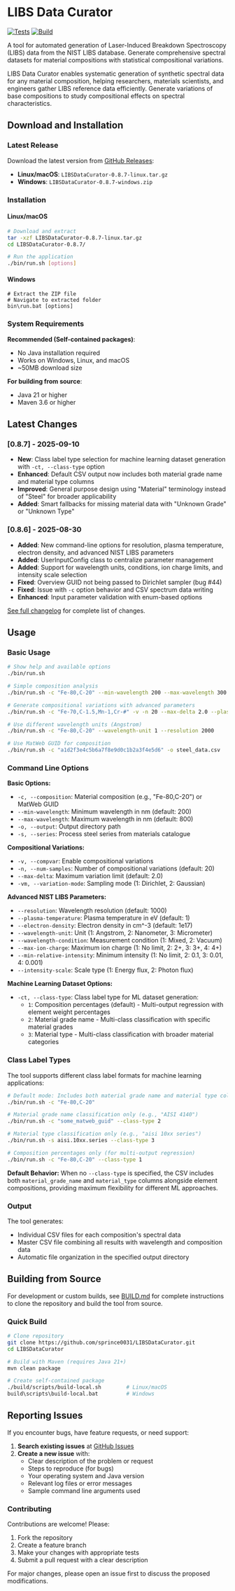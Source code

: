 # LIBS Data Curator

[![Tests](https://github.com/sprince0031/LIBSDataCurator/actions/workflows/build.yml/badge.svg?branch=main)](https://github.com/sprince0031/LIBSDataCurator/actions/workflows/build.yml)
[![Build](https://github.com/sprince0031/LIBSDataCurator/actions/workflows/release.yml/badge.svg)](https://github.com/sprince0031/LIBSDataCurator/actions/workflows/release.yml)

A tool for automated generation of Laser-Induced Breakdown Spectroscopy (LIBS) data from the NIST LIBS database. Generate comprehensive spectral datasets for material compositions with statistical compositional variations.

LIBS Data Curator enables systematic generation of synthetic spectral data for any material composition, helping researchers, materials scientists, and engineers gather LIBS reference data efficiently. Generate variations of base compositions to study compositional effects on spectral characteristics.

## Download and Installation

### Latest Release

Download the latest version from [GitHub Releases](https://github.com/sprince0031/LIBSDataCurator/releases/latest):

- **Linux/macOS**: `LIBSDataCurator-0.8.7-linux.tar.gz`
- **Windows**: `LIBSDataCurator-0.8.7-windows.zip`

### Installation

#### Linux/macOS
```bash
# Download and extract
tar -xzf LIBSDataCurator-0.8.7-linux.tar.gz
cd LIBSDataCurator-0.8.7/

# Run the application
./bin/run.sh [options]
```

#### Windows
```batch
# Extract the ZIP file
# Navigate to extracted folder
bin\run.bat [options]
```

### System Requirements

**Recommended (Self-contained packages)**:
- No Java installation required
- Works on Windows, Linux, and macOS
- ~50MB download size

**For building from source**:
- Java 21 or higher
- Maven 3.6 or higher

## Latest Changes

### [0.8.7] - 2025-09-10
- **New**: Class label type selection for machine learning dataset generation with `-ct, --class-type` option
- **Enhanced**: Default CSV output now includes both material grade name and material type columns
- **Improved**: General purpose design using "Material" terminology instead of "Steel" for broader applicability
- **Added**: Smart fallbacks for missing material data with "Unknown Grade" or "Unknown Type"

### [0.8.6] - 2025-08-30
- **Added**: New command-line options for resolution, plasma temperature, electron density, and advanced NIST LIBS parameters
- **Added**: UserInputConfig class to centralize parameter management
- **Added**: Support for wavelength units, conditions, ion charge limits, and intensity scale selection
- **Fixed**: Overview GUID not being passed to Dirichlet sampler (bug #44)
- **Fixed**: Issue with `-c` option behavior and CSV spectrum data writing
- **Enhanced**: Input parameter validation with enum-based options

[See full changelog](/docs/CHANGELOG.md) for complete list of changes.


## Usage

### Basic Usage

```bash
# Show help and available options
./bin/run.sh

# Simple composition analysis
./bin/run.sh -c "Fe-80,C-20" --min-wavelength 200 --max-wavelength 300

# Generate compositional variations with advanced parameters
./bin/run.sh -c "Fe-70,C-1.5,Mn-1,Cr-#" -v -n 20 --max-delta 2.0 --plasma-temperature 1.5 --electron-density 1e18

# Use different wavelength units (Angstrom)
./bin/run.sh -c "Fe-80,C-20" --wavelength-unit 1 --resolution 2000

# Use MatWeb GUID for composition
./bin/run.sh -c "a1d2f3e4c5b6a7f8e9d0c1b2a3f4e5d6" -o steel_data.csv
```

### Command Line Options

**Basic Options:**
- `-c, --composition`: Material composition (e.g., "Fe-80,C-20") or MatWeb GUID
- `--min-wavelength`: Minimum wavelength in nm (default: 200)
- `--max-wavelength`: Maximum wavelength in nm (default: 800)
- `-o, --output`: Output directory path
- `-s, --series`: Process steel series from materials catalogue

**Compositional Variations:**
- `-v, --compvar`: Enable compositional variations
- `-n, --num-samples`: Number of compositional variations (default: 20)
- `--max-delta`: Maximum variation limit (default: 2.0)
- `-vm, --variation-mode`: Sampling mode (1: Dirichlet, 2: Gaussian)

**Advanced NIST LIBS Parameters:**
- `--resolution`: Wavelength resolution (default: 1000)
- `--plasma-temperature`: Plasma temperature in eV (default: 1)
- `--electron-density`: Electron density in cm^-3 (default: 1e17)
- `--wavelength-unit`: Unit (1: Angstrom, 2: Nanometer, 3: Micrometer)
- `--wavelength-condition`: Measurement condition (1: Mixed, 2: Vacuum)
- `--max-ion-charge`: Maximum ion charge (1: No limit, 2: 2+, 3: 3+, 4: 4+)
- `--min-relative-intensity`: Minimum intensity (1: No limit, 2: 0.1, 3: 0.01, 4: 0.001)
- `--intensity-scale`: Scale type (1: Energy flux, 2: Photon flux)

**Machine Learning Dataset Options:**
- `-ct, --class-type`: Class label type for ML dataset generation:
  - `1`: Composition percentages (default) - Multi-output regression with element weight percentages
  - `2`: Material grade name - Multi-class classification with specific material grades
  - `3`: Material type - Multi-class classification with broader material categories

### Class Label Types

The tool supports different class label formats for machine learning applications:

```bash
# Default mode: Includes both material grade name and material type columns
./bin/run.sh -c "Fe-80,C-20"

# Material grade name classification only (e.g., "AISI 4140")
./bin/run.sh -c "some_matweb_guid" --class-type 2

# Material type classification only (e.g., "aisi 10xx series") 
./bin/run.sh -s aisi.10xx.series --class-type 3

# Composition percentages only (for multi-output regression)
./bin/run.sh -c "Fe-80,C-20" --class-type 1
```

**Default Behavior:** When no `--class-type` is specified, the CSV includes both `material_grade_name` and `material_type` columns alongside element compositions, providing maximum flexibility for different ML approaches.

### Output

The tool generates:
- Individual CSV files for each composition's spectral data
- Master CSV file combining all results with wavelength and composition data
- Automatic file organization in the specified output directory

## Building from Source

For development or custom builds, see [BUILD.md](/docs/BUILD.md) for complete instructions to clone the repository and build the tool from source.

### Quick Build

```bash
# Clone repository
git clone https://github.com/sprince0031/LIBSDataCurator.git
cd LIBSDataCurator

# Build with Maven (requires Java 21+)
mvn clean package

# Create self-contained package
./build/scripts/build-local.sh        # Linux/macOS
build\scripts\build-local.bat         # Windows
```

## Reporting Issues

If you encounter bugs, have feature requests, or need support:

1. **Search existing issues** at [GitHub Issues](https://github.com/sprince0031/LIBSDataCurator/issues)
2. **Create a new issue** with:
   - Clear description of the problem or request
   - Steps to reproduce (for bugs)
   - Your operating system and Java version
   - Relevant log files or error messages
   - Sample command line arguments used

### Contributing

Contributions are welcome! Please:
1. Fork the repository
2. Create a feature branch
3. Make your changes with appropriate tests
4. Submit a pull request with a clear description

For major changes, please open an issue first to discuss the proposed modifications.

